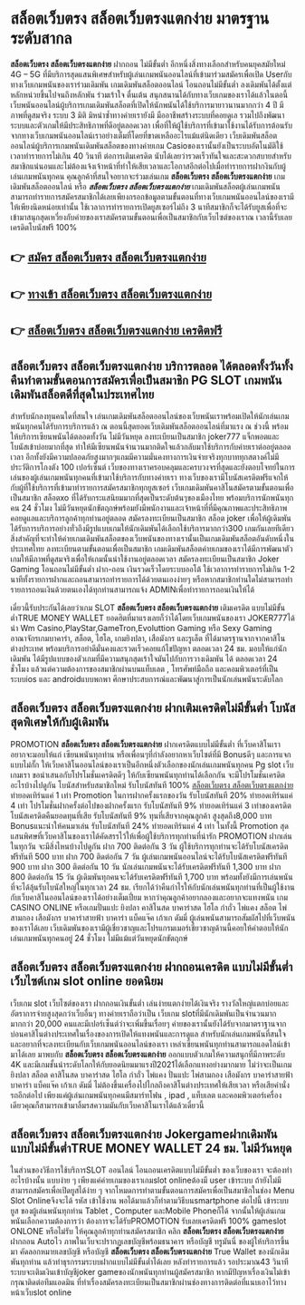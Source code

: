 # สล็อตเว็บตรง สล็อตเว็บตรงแตกง่าย  มาตรฐานระดับสากล

**สล็อตเว็บตรง สล็อตเว็บตรงแตกง่าย** ฝากถอน ไม่มีขั้นต่ำ  อีกหนึ่งสิ่งทางเลือกสำหรับคนยุคสมัยใหม่ 4G – 5G ที่มีบริการสุดแสนพิเศษสำหรับผู้เล่นเกมพนันออนไลน์ที่เข้ามาร่วมสมัครเพื่อเปิด Userกับทางเว็บเกมพนันของเราร่วมเดิมพัน เกมเดิมพันสล็อตออนไลน์ โอนถอนไม่มีขั้นต่ำ ลงเดิมพันได้ตั้งแต่ หลักหน่วยขึ้นไปจนถึงหลักพัน ร่วมเร้าใจ ตื่นเต้น สนุกสนานได้กับทางเว็บเกมของเราได้แล้วในตอนี้เว็บพนันออนไลน์ผู้บริการเกมเดิมพันสล็อตที่เปิดให้นักพนันได้ใช้บริการมายาวนานมากกว่า 4 ปี มีภาพที่ดูสมจริง ระบบ 3 มิติ
มิหนำซ้ำทางค่ายเรายังมี มืออาชีพสร้างระบบที่คอยดูเล  รวมไปถึงพัฒนาระบบและตัวเกมให้มีประสิทธิภาพที่ดีอยู่ตลอดเวลา เพื่อที่ให้ผู้ใช้บริการที่เข้ามาใช้งานได้รับการต้อนรับจากทางเว็บเกมพนันออนไลน์เราอย่างเต็มที่โดยที่ขาดเหลืออะไรแม้แต่นิดเดียว เว็บเดิมพันสล็อตออนไลน์ผู้บริการเกมพนันเดิมพันสล็อตของทางค่ายเกม Casioของเรานั้นยังเป็นระบบอัตโนมัติใช้เวลาทำรายการไม่เกิน 40 วินาที ต่อการเติมเครดิต นับได้เลยว่ารวดเร็วทันใจและสะดวกสบายสำหรับสมาชิกแน่นอนและไม่ต้องแจ้งเจ้าหน้าที่ทำให้เสียเวลาและโอกาสอีกต่อไปเมื่อทำรายการฝากงินกับผู้เล่นเกมพนันทุกคน
คุณลูกค้าที่สนใจอยากจะร่วมเล่นเกม **สล็อตเว็บตรง สล็อตเว็บตรงแตกง่าย** เกมเดิมพันสล็อตออนไลน์ หรือ ***สล็อตเว็บตรง สล็อตเว็บตรงแตกง่าย*** เกมเดิมพันสล็อตผู้เล่นเกมพนันสามารถทำรายการสมัครสมาชิกได้เลยเพียงกรอกข้อมูลตามขั้นตอนที่ทางเว็บเกมพนันออนไลน์ของเรามีให้เพียงนิดหน่อยเท่านั้น ใช้เวลาการทำรายการเปิดยูสเซอร์ไม่ถึง 3 นาทีสมาชิกก็จะได้รับยูสเพื่อที่จะเข้ามาสนุกสุดเหวี่ยงกับค่ายของเราสมัครตามขั้นตอนเพื่อเป็นสมาชิกกับเว็บไซต์ของเราณ เวลานี้รับเลยเครดิตโบนัสฟรี 100%

## 👉 [สมัคร สล็อตเว็บตรง สล็อตเว็บตรงแตกง่าย](https://archa888.com/)
## 👉 [ทางเข้า สล็อตเว็บตรง สล็อตเว็บตรงแตกง่าย](https://archa888.com/)
## 👉 [สล็อตเว็บตรง สล็อตเว็บตรงแตกง่าย เครดิตฟรี](https://archa888.com/)

## สล็อตเว็บตรง สล็อตเว็บตรงแตกง่าย บริการตลอด ได้ตลอดทั้งวันทั้งคืนทำตามขั้นตอนการสมัครเพื่อเป็นสมาชิก  PG SLOT เกมพนันเดิมพันสล็อตดีที่สุดในประเทศไทย

สำหรับนักลงทุนคนใดที่สนใจ เล่นเกมเดิมพันสล็อตออนไลน์ของเว็บพนันเราพร้อมเปิดให้นักเล่นเกมพนันทุกคนได้รับการบริการแล้ว ณ ตอนนี้สุดยอดเว็บเดิมพันสล็อตออนไลน์ที่มาแรง ณ ช่วงนี้ พร้อมให้บริการเซียนพนันได้ตลอดทั้งวัน ไม่มีวันหยุด ลงทะเบียนเป็นสมาชิก joker777 แจ็กพอตและโบนัสเข้าบ่อยมากที่สุด ทำให้มีเซียนพนันจำนวนมากติดใจแล้วกลับมาใช้บริการกับค่ายเราต่ออยู่ตลอดเวลา อีกทั้งยังมีความปลอดภัยสูงมากๆแถมมีความมั่นคงทางการเงินจ่ายจริงทุกบาททุกสตางค์ไม่มีประวัติการโกงตัง 100 เปอร์เซ็นต์ เว็บของทางเราครอบคลุมและครบวงจรที่สุดและยังตอบโจทย์ในการเล่นของผู้เล่นเกมพนันทุกคนที่เข้ามาใช้บริการกับทางค่ายเรา
ทางเว็บของเรามีโบนัสเครดิตฟรีแจกให้กับผู้ที่ใช้บริการที่เข้ามาทำรายการสมัครสมาชิกทุกยูสเซอร์ เว็บเกมเดิมพันคาสิโนสมัครตามขั้นตอนเพื่อเป็นสมาชิก สล็อตxo ที่ได้รับกระแสนิยมมากที่สุดเป็นระดับต้นๆของเมืองไทย พร้อมบริการนักพนันทุกคน 24 ชั่วโมง ไม่มีวันหยุดนักขัตฤกษ์พร้อมยังมีพนักงานและเจ้าหน้าที่ที่มีคุณภาพและประสิทธิภาพคอยดูแลและบริการลูกค้าทุกท่านอยู่ตลอด สมัครลงทะเบียนเป็นสมาชิก สล็อต joker เพื่อให้ผู้เดิมพันได้รับการบริการอย่างทั่วถึงมีรูปแบบเกมให้นักเดิมพันได้เลือกใช้บริการมากกว่า300 เกมกันเลยทีเดียว
สิ่งสำคัญที่จะทำให้ค่ายเกมเดิมพันสล็อตของเว็บพนันของทางเรานั้นเป็นเกมเดิมพันสล็อตอันดับหนึ่งในประเทศไทย ลงทะเบียนตามขั้นตอนเพื่อเป็นสมาชิก  เกมเดิมพันสล็อตค่ายเกมของเราได้มีการพัฒนาตัวเกมให้มีภาพที่ดูสมจริงเพื่อให้เกมนั้นน่าใช้งานอยู่ตลอดเวลา สมัครลงทะเบียนเป็นสมาชิก Joker Gaming โอนถอนไม่มีขั้นต่ำ ฝาก-ถอน เงินรวดเร็วโดยระบบออโต้ ใช้เวลาการทำรายการไม่เกิน 1-2 นาทีทั้งรายการฝากและถอนสามารถทำรายการได้ด้วยตนเองง่ายๆ หรือหากสมาชิกท่านใดไม่สามารถทำรายการถอนเงินด้วยตนเองได้ทุกท่านสามารถแจ้ง ADMINเพื่อทำรายการถอนเงินให้ได้

เดี๋ยวนี้รับประกันได้เลยว่าเกม SLOT **สล็อตเว็บตรง สล็อตเว็บตรงแตกง่าย** เติมเครดิต แบบไม่มีขั้นต่ำTRUE MONEY WALLET ยอดฮิตที่มาแรงเลยก็ว่าได้โดยเว็บเกมพนันของเรา JOKER777ได้นำ  Wm Casino,PlayStar,GameTron,Evoluttion Gaming หรือ Sexy Gaming อาณาจักรเกมบาคาร่า, สล็อต, ไฮโล, เกมยิงปลา, เสือมังกร และรูเล็ต ที่ได้มาตรฐานจากจากคาสิโนต่างประเทศ พร้อมบริการอย่าดีมั่นคงและรวดเร็วคอยแก้ไขปัญหา ตลอดเวลา 24 ชม. มอบให้แก่นักเดิมพัน ได้มีรูปแบบของตัวเกมที่มีความสนุกสุดเร้าใจมันไปกับการวางเดิมพัน ได้ ตลอดเวลา 24 ชั่วโมง แล้วแต่ความต้องการของสมาชิกผ่านบนแท็บเลต , โทรศัพท์มือถือ และคอมพิวเตอร์ที่เป็นระบบios และ androidแบบพกพา ศึกษาประสบการณ์และพัฒนาสู่การเป็นนักเล่นพนันระดับโลก

## สล็อตเว็บตรง สล็อตเว็บตรงแตกง่าย ฝากเติมเครดิตไม่มีขั้นต่ำ โบนัสสุดพิเศษให้กับผู้เดิมพัน

 PROMOTION  **สล็อตเว็บตรง สล็อตเว็บตรงแตกง่าย** ฝากเครดิตแบบไม่มีขั้นต่ำ ที่เว็บคาสิโนเราอยากจะมอบให้แก่  เซียนพนันทุกท่าน หรือเพื่อนๆที่กำลังอยากหาเว็บไซต์ที่มี Bonusดีๆ และการแจกแบบไม่กั๊ก ให้เว็บคาสิโนออนไลน์ของเราเป็นอีกหนึ่งตัวเลือกของนักเล่นเกมพนันทุกคน Pg slot เว็บเกมเรา ขอนำเสนอกับโปรโมชั่นเครดิตดีๆ ให้กับเซียนพนันทุกท่านได้เลือกกัน จะมีโปรโมชั่นเครดิตอะไรบ้างไปดูกัน
โบนัสสำหรับสมาชิกใหม่ รับโบนัสทันที 100% [สล็อตเว็บตรง สล็อตเว็บตรงแตกง่าย](https://archa888.com/) ทำยอดเทิร์นแค่ 1 เท่า
 Promotion ในการฝากครั้งแรกของวัน รับโบนัสทันที 20% ทำยอดเทิร์นแค่ 4 เท่า
โปรโมชั่นฝากครั้งต่อไปของฝากครั้งแรก รับโบนัสทันที 9% ทำยอดเทิร์นแค่ 3 เท่าของเครดิต
โบนัสเครดิตคืนยอดทุนที่เสีย รับโบนัสทันที 9% ทุนที่เสียจากคุณลูกค้า สูงสุดถึง8,000 บาท
Bonusแนะนำให้คนมาเล่น รับโบนัสทันที 24% ทำยอดเทิร์นแค่ 4 เท่า
ในทั้งนี้ Promotion สุดแสนพิศษที่เว็บคาสิโนของเราได้คัดสรรไว้ให้เพื่อผู้ใช้บริการทุกท่านที่น่ารัก  PROMOTION ฝากเล่นในทุกวัน จะมีสิ่งไหนบ้างไปดูกัน
ฝาก 700 ติดต่อกัน 3 วัน ผู้ใช้บริการทุกท่านจะได้รับโบนัสเครดิตฟรีทันที 500 บาท
ฝาก 700 ติดต่อกัน 7 วัน ผู้เล่นเกมพนันออนไลน์จะได้รับโบนัสเครดิตฟรีทันที 900 บาท
ฝาก 300 ติดต่อกัน 10 วัน นักเล่นเกมพนันจะได้รับเครดิตฟรีทันที 1,300 บาท
ฝาก 800 ติดต่อกัน 15 วัน ผู้เดิมพันทุกคนจะได้รับเครดิตฟรีทันที 1,700 บาท
พร้อมทั้งยังมีการเล่นพนันที่จะได้ลุ้นรับโบนัสใหญ่ในทุกเวลา 24 ชม. เรียกได้ว่าคืนกำไรให้กับนักเล่นพนันทุกท่านที่เป็นผู้ใช้งานกับเว็บคาสิโนออนไลน์ของเราได้อย่างเต็มเปี่ยม หากว่าคุณลูกค้าอยากลองและอยากจะแทงพนัน เกม CASINO ONLINE หรือเกมปั่นแปะ ยิงปลา คาสิโนสด บาคาร่าสด ไฮโล กำถั่ว ไพ่แคง สล็อต ไพ่สามกอง เสือมังกร บาคาร่าสายฟ้า บาคาร่า แบ็คแจ๊ค เก้าเก ดัมมี่ ผู้เล่นพนันสามารถสัมผัสไปที่เว็บพนันของเราได้เลย เว็บเดิมพันของเรามีผู้เชี่ยวชาญและโปรแกรมเมอร์เชี่ยวชาญด้านนี้คอยให้คำตอบให้นักเล่นเกมพนันทุกคนอยู่ 24 ชั่วโมง ไม่มีแม้แต่วันหยุดนักขัตฤกษ์

## สล็อตเว็บตรง สล็อตเว็บตรงแตกง่าย ฝากถอนเครดิต แบบไม่มีขั้นต่ำ  เว็บไซต์เกม slot online ยอดนิยม

เว็บเกม slot เว็บไซต์ของเรา ฝากถอนเงินขั้นต่ำ เล่นง่ายแตกง่ายได้เงินจริง รางวัลใหญ่แตกบ่อยและอัตราการจ่ายสูงสุดกว่าเว็บอื่นๆ ทางค่ายเราถือว่าเป็น เว็บเกม slotที่มีนักเดิมพันเป็นจำนวนมากมากกว่า 20,000 คนและมีเปอร์เซ็นต์ว่าจะเพิ่มขึ้นเรื่อยๆ ค่ายของเรานั้นยังได้รับจากมาตราฐานจากบ่อนคาสิโนต่างประเทศในเรื่องของการเปิดให้แทงพนันและการดูแล สำหรับนักเล่นเกมพนันที่สนใจและอยากที่จะลงทะเบียนกับเว็บเกมพนันออนไลน์ของเรา เหล่าเซียนพนันทุกท่านสามารถแอดไลน์เข้ามาได้เลย
	มาพบกับ **สล็อตเว็บตรง สล็อตเว็บตรงแตกง่าย** ออกแบบตัวเกมให้ความสนุกที่มีภาพระดับ 4K และมีเกมชั้นนำระดับโลกให้กับยอดนิยมมาแรงปี2021ได้เลือกแทงอย่างมากมาย  ไม่ว่าจะเป็นเกมยิงปลา สล็อต คาสิโนสด บาคาร่าสด ไฮโล กำถั่ว ไพ่แคง ปั่นแปะ ไพ่สามกอง เสือมังกร บาคาร่าสายฟ้า บาคาร่า แบ็คแจ๊ค เก้าเก ดัมมี่ ไม่ต้องขึ้นเครื่องไปไกลถึงคาสิโนต่างประเทศให้เสียเวลา หรือเสียค่านั่งรถอีกต่อไป เพียงแค่ผู้เล่นเกมพนันทุกคนมีสมาร์ทโฟน , ipad , แท็บเลต และคอมพิวเตอร์เครื่องเดียวคุณก็สามารถเข้ามาลิ้มรสความมันกับเว็บคาสิโนเราได้แล้วเดี๋ยวนี้

## สล็อตเว็บตรง สล็อตเว็บตรงแตกง่าย Jokergameฝากเดิมพัน แบบไม่มีขั้นต่ำTRUE MONEY WALLET 24 ชม. ไม่มีวันหยุด

ในส่วนของวิธีการใช้บริการSLOT ออนไลน์ โอนถอนเครดิตแบบไม่มีขั้นต่ำ ของเว็บของเรา จะต้องทำอะไรบ้างนั้น แบบง่าย ๆ เพียงแค่ค่ายเกมของเราเกมslot onlineต้องมี user เข้าระบบ ถ้ายังไม่มีสามารถสมัครเพื่อเปิดยูสได้ง่าย ๆ จากโหมดการทำตามขั้นตอนการสมัครเพื่อเป็นสมาชิกในช่อง Menu Slot Onlineจึงจะได้ รหัส เข้าใช้งาน พอได้มาแล้วก็ทำตามวิธีบนsmartphone ต่อไปนี้
เข้าระบบ ยูส  ของผู้เล่นพนันทุกท่าน Tablet , Computer และMobile Phoneก็ได้
จากนั้นให้ผู้เล่นเกมพนันเลือกความต้องการว่า ต้องการจะได้รับPROMOTION รับเลยเครดิตฟรี 100% gameslot ONLONE หรือไม่รับ
ให้คุณลูกค้าทุกท่านสมัครสมาชิก คลิก **สล็อตเว็บตรง สล็อตเว็บตรงแตกง่าย** ฝากถอน Autoไว ภาพในเว็บจะปรากฏเลขบัญชีพร้อมธนาคาร หรือบัญชี ทรูมันนี่ ของผู้ให้บริการขึ้นมา
คัดลอกหมายเลขบัญชี หรือบัญชี **สล็อตเว็บตรง สล็อตเว็บตรงแตกง่าย** True Wallet ของนักเดิมพันทุกท่าน แล้วทำธุรกรรมระบบฝากแบบไม่มีขั้นต่ำได้เลย
หลังทำรายการแล้ว รอประมาณ43 วินาที ระบบจะเติมเงินเข้าบัญชีjoker gameของนักพนันทุกท่านผู้สมัครสมาชิก
หากมีปัญหาเรื่องเงินไม่เข้า กรุณาติดต่อทีมแอดมิน ที่ทำเรื่องสมัครลงทะเบียนเป็นสมาชิกผ่านช่องทางการติดต่อที่แนบเอาไว้ทางหน้าเว็บslot online


